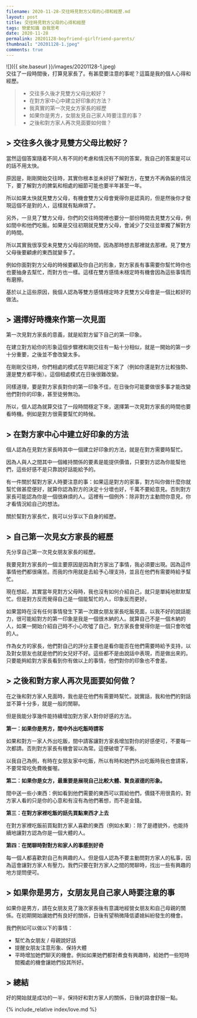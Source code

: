 ```yaml
---
filename: 2020-11-28-交往時見對方父母的心得和經歷.md
layout: post
title: 交往時見對方父母的心得和經歷
tags: 戀愛知識 自我思考
date: 2020-11-28
permalink: 20201128-boyfriend-girlfriend-parents/
thumbnail: "20201128-1.jpeg"
comments: true
---
```


![]({{ site.baseurl }}/images/20201128-1.jpeg)  
交往了一段時間後，打算見家長了。有甚麼要注意的事呢？這篇是我的個人心得和經歷。

> * 交往多久後才見雙方父母比較好？
> * 在對方家中心中建立好印象的方法？
> * 我真實的第一次見女方家長的經歷
> * 如果你是男方，女朋友見自己家人時要注意的事？
> * 之後和對方家人再次見面要如何做？

## > 交往多久後才見雙方父母比較好？

當然這個答案隨着不同人有不同的考慮和情況有不同的答案，我自己的答案是可以的話不用太快。

原因是，剛剛開始交往時，其實你根本並未好好了解對方，在雙方不再偽裝的情況下，要了解對方的脾氣和相處的細節可能也要半年甚至一年。

所以如果太快就見雙方父母，有機會雙方父母會覺得你是認真的，但是然後你才發現這個不是對的人，這樣就有點麻煩了。

另外，一旦見了雙方父母，你們的交往時間裡也要分一部份時間去見雙方父母，例如間中和他們吃飯。如果是交往初期就見雙方父母，會減少了交往並單獨了解對方的時間。

所以其實我很享受未見雙方父母前的時間，因為那時想去那裡就去那裡。見了雙方父母後要顧慮的東西就變多了。

例如你面對對方父母的時候要顧及你自己的形象，對方家長有事需要你幫忙時你也也要抽身去幫忙，而對方也一樣。這樣在雙方感情未穩定時有機會因為這些事情而有磨擦。

基於以上這些原因，我個人認為等雙方感情穩定時才見雙方父母會是一個比較好的做法。

## > 選擇好時機來作第一次見面

第一次見對方家長的意義，就是給對方留下自己的第一印象。

在建立對方給你的形象這個步驟裡和剛交往有一點十分相似，就是一開始的第一步十分重要，之後並不會改變太多。

在剛剛交往時，你們相處的模式在早期已經定下來了（例如你還是對方比較強勢、還是雙方都平衡）。這個相處模式在日後很難改變。

同樣道理，要是對方家長對你的第一印象不佳，在日後你可能要做很多事才能改變他們對你的印象，甚至徒勞無功。

所以，個人認為就算交往了一段時間穩定下來，選擇第一次見對方家長的時間也要看時機。例如是對方很需要幫忙的時候。

## > 在對方家中心中建立好印象的方法

個人認為在見對方家長時其中一個建立好印象的方法，就是在對方需要時幫忙。

因為人與人之間其中一個維持關係的要素是能提供價值，只要對方認為你能幫他們，這些好感不是只靠說好話能給予的。

有一件關於幫對方家人時要注意的事：如果這是對方的家事，對方叫你做什麼你就幫忙做甚麼便好，就算你認為對方的決定十分壞也好，千萬不要給意見。否則對方家長可能認為你是一個很麻煩的人。這裡有一個例外：除非對方主動問你意見，你才看情況給自己的想法。

關於幫對方家長忙，我可以分享以下自身的經歷。

## > 自己第一次見女方家長的經歷

先分享自己第一次見女朋友家長的經歷。

我要見對方家長的一個主要原因是因為對方家出了事情，我必須要出現。因為這件事情他們都很痛苦。而我的作用就是去給予心理支持，並且在他們有需要時給予幫忙。

現在想起，其實當年見對方父母時，我也沒有如何介紹自己，就只是單純地默默幫忙。但是對方反而覺得自己是一個能幫忙的人，印象反而更好。

如果當時在沒有任何事情發生下第一次跟女朋友家長吃飯見面，以我不好的說話能力，很可能給對方的第一印象是我是一個很木納的人。就算自己不是一個木納的人，如果一開始介紹自己時不小心吹噓了自己，對方家長會覺得你是一個只會吹噓的人。

作為女方的家長，他們對自己的評分主要也是看你能否在他們需要時給予支持，以及對女朋友也就是他們的女兒好不好。這些都不是由說話中表現，而是做出來的。只要能夠給對方家長看到你有做以上的事情，他們對你的印象也不會差。

## > 之後和對方家人再次見面要如何做？

在之後和對方家人見面時，我也是在他們有需要時幫忙。說實話，我和他們的對話並不算十分多，就是一般的閒聊。

但是我能分享幾件能持續增加對方家人對你好感的方法。

**第一：如果你是男方，間中外出吃飯時請客**

如果和對方一家人外出吃飯，間中請客讓對方家長增加對你的好感便可，不要每一次都請。否則對方家長有機會習以為常。這便破壞了平衡。

以我自己為例，有時在女朋友家中吃飯，所以有時和她們外出吃飯時我也會請客，不要常常吃免費晚餐喔。

**第二：如果你是女方，最重要是展現自己比較大體、賢良淑德的形象。**

間中送一些小東西：例如看到他們需要的東西可以買給他們，價錢不用很貴的，對方家人看的只是你的心意和有沒有為他們著想，而不是金錢。

**第三：在對方家裡吃飯的話先買點東西才上去**

在對方家裡吃飯前買點對方家人喜歡的東西（例如水果）：除了是禮貌外，也能持續地讓對方認為你是一個大體的人。

**第四：在閒聊時對對方和家人的事感到好奇**

每一個人都喜歡對自己有興趣的人。但是個人認為不要主動問對方家人的私事，因為這會讓對方家人有壓力。我們只要在對方家人之間的閒聊時，找出一些有興趣的地方提問便可。

## > 如果你是男方，女朋友見自己家人時要注意的事

如果你是男方，請在女朋友見了幾次家長後有意識地經營女朋友和自己母親的關係。在初期開始讓她們有良好的關係，日後有望稍微降低婆媳糾紛發生的機會。

我們例如可以做以下的事情：

* 幫忙為女朋友 / 母親說好話
* 提醒女朋友注意形象、保持大體
* 平時增加她們聊天的機會。例如如果她們都對煮食有興趣時，給她們一些短時間獨處的機會讓她們投其所好。

## > 總結

好的開始就是成功的一半，保持好和對方家人的關係，日後的路會舒服一點。

{% include_relative index/love.md %}

